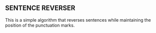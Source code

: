 ## SENTENCE REVERSER

This is a simple algorithm that reverses sentences while maintaining the position of the punctuation marks.